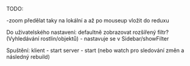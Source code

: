 TODO:

-zoom předělat taky na lokální a až po mouseup vložit do reduxu




Do uživatelského nastavení:
defaultně zobrazovat rozšířený filtr? (Vyhledávání rostlin/objektů) - nastavuje se v Sidebar/showFilter


Spuštění:
klient - start
server - start (nebo watch pro sledování změn a následný rebuild)
